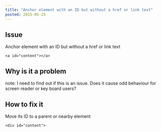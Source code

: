 ```yaml
---
title: "Anchor element with an ID but without a href or link text"
posted: 2015-05-15
---
```


<a id="content"></a>

## Issue
Anchor element with an ID but without a href or link text

```
<a id="content"></a>
```

## Why is it a problem
note: I need to find out if this is an issue.  Does it cause odd behaviour for screen reader or key board users?

## How to fix it
Move its ID to a parent or nearby element

```
<div id="content">
```